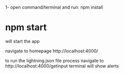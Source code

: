 1- open command/terminal and run: npm install

# npm start
will start the app

navigate to homepage 
http://localhost:4000/

to run the lightning.json file process navigate to
http://localhost:4000/getinput
terminal will show alerts
